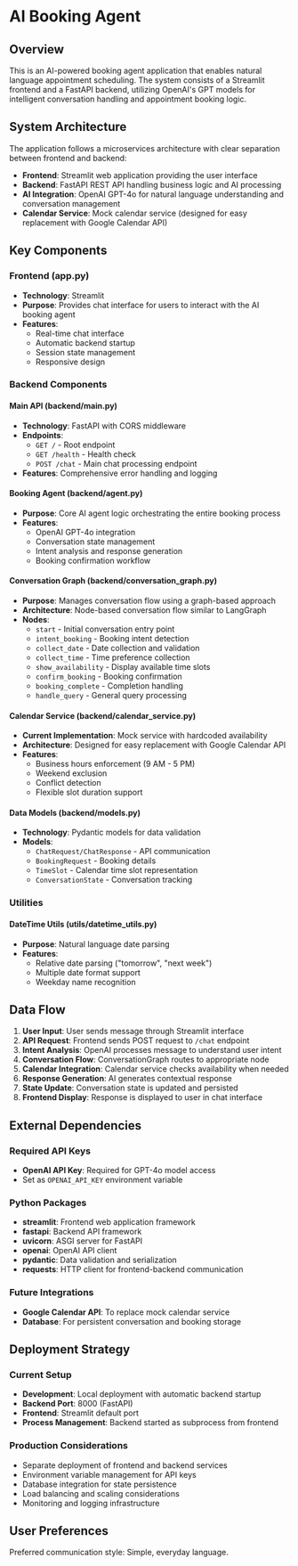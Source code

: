 # AI Booking Agent

## Overview

This is an AI-powered booking agent application that enables natural language appointment scheduling. The system consists of a Streamlit frontend and a FastAPI backend, utilizing OpenAI's GPT models for intelligent conversation handling and appointment booking logic.

## System Architecture

The application follows a microservices architecture with clear separation between frontend and backend:

- **Frontend**: Streamlit web application providing the user interface
- **Backend**: FastAPI REST API handling business logic and AI processing
- **AI Integration**: OpenAI GPT-4o for natural language understanding and conversation management
- **Calendar Service**: Mock calendar service (designed for easy replacement with Google Calendar API)

## Key Components

### Frontend (app.py)
- **Technology**: Streamlit
- **Purpose**: Provides chat interface for users to interact with the AI booking agent
- **Features**: 
  - Real-time chat interface
  - Automatic backend startup
  - Session state management
  - Responsive design

### Backend Components

#### Main API (backend/main.py)
- **Technology**: FastAPI with CORS middleware
- **Endpoints**:
  - `GET /` - Root endpoint
  - `GET /health` - Health check
  - `POST /chat` - Main chat processing endpoint
- **Features**: Comprehensive error handling and logging

#### Booking Agent (backend/agent.py)
- **Purpose**: Core AI agent logic orchestrating the entire booking process
- **Features**:
  - OpenAI GPT-4o integration
  - Conversation state management
  - Intent analysis and response generation
  - Booking confirmation workflow

#### Conversation Graph (backend/conversation_graph.py)
- **Purpose**: Manages conversation flow using a graph-based approach
- **Architecture**: Node-based conversation flow similar to LangGraph
- **Nodes**:
  - `start` - Initial conversation entry point
  - `intent_booking` - Booking intent detection
  - `collect_date` - Date collection and validation
  - `collect_time` - Time preference collection
  - `show_availability` - Display available time slots
  - `confirm_booking` - Booking confirmation
  - `booking_complete` - Completion handling
  - `handle_query` - General query processing

#### Calendar Service (backend/calendar_service.py)
- **Current Implementation**: Mock service with hardcoded availability
- **Architecture**: Designed for easy replacement with Google Calendar API
- **Features**:
  - Business hours enforcement (9 AM - 5 PM)
  - Weekend exclusion
  - Conflict detection
  - Flexible slot duration support

#### Data Models (backend/models.py)
- **Technology**: Pydantic models for data validation
- **Models**:
  - `ChatRequest/ChatResponse` - API communication
  - `BookingRequest` - Booking details
  - `TimeSlot` - Calendar time slot representation
  - `ConversationState` - Conversation tracking

### Utilities

#### DateTime Utils (utils/datetime_utils.py)
- **Purpose**: Natural language date parsing
- **Features**:
  - Relative date parsing ("tomorrow", "next week")
  - Multiple date format support
  - Weekday name recognition

## Data Flow

1. **User Input**: User sends message through Streamlit interface
2. **API Request**: Frontend sends POST request to `/chat` endpoint
3. **Intent Analysis**: OpenAI processes message to understand user intent
4. **Conversation Flow**: ConversationGraph routes to appropriate node
5. **Calendar Integration**: Calendar service checks availability when needed
6. **Response Generation**: AI generates contextual response
7. **State Update**: Conversation state is updated and persisted
8. **Frontend Display**: Response is displayed to user in chat interface

## External Dependencies

### Required API Keys
- **OpenAI API Key**: Required for GPT-4o model access
- Set as `OPENAI_API_KEY` environment variable

### Python Packages
- **streamlit**: Frontend web application framework
- **fastapi**: Backend API framework
- **uvicorn**: ASGI server for FastAPI
- **openai**: OpenAI API client
- **pydantic**: Data validation and serialization
- **requests**: HTTP client for frontend-backend communication

### Future Integrations
- **Google Calendar API**: To replace mock calendar service
- **Database**: For persistent conversation and booking storage

## Deployment Strategy

### Current Setup
- **Development**: Local deployment with automatic backend startup
- **Backend Port**: 8000 (FastAPI)
- **Frontend**: Streamlit default port
- **Process Management**: Backend started as subprocess from frontend

### Production Considerations
- Separate deployment of frontend and backend services
- Environment variable management for API keys
- Database integration for state persistence
- Load balancing and scaling considerations
- Monitoring and logging infrastructure

## User Preferences

Preferred communication style: Simple, everyday language.

